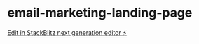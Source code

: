# email-marketing-landing-page

[Edit in StackBlitz next generation editor ⚡️](https://stackblitz.com/~/github.com/mehediworld/email-marketing-landing-page)